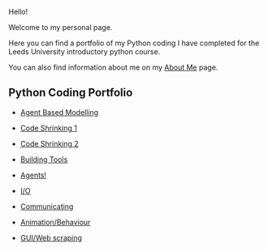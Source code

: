 Hello!

Welcome to my personal page. 

Here you can find a portfolio of my Python coding I have completed for the Leeds University introductory python course. 

You can also find information about me on my [About Me](https://mayamiddletonwelch.github.io/index2) page. 

## Python Coding Portfolio

* [Agent Based Modelling](https://mayamiddletonwelch.github.io/index4)

* [Code Shrinking 1](https://mayamiddletonwelch.github.io/index5)

* [Code Shrinking 2](https://mayamiddletonwelch.github.io/index6)

* [Building Tools](https://mayamiddletonwelch.github.io/index7)

* [Agents!](https://mayamiddletonwelch.github.io/index8)

* [I/O](https://mayamiddletonwelch.github.io/index9)

* [Communicating](https://mayamiddletonwelch.github.io/index10)

* [Animation/Behaviour](https://mayamiddletonwelch.github.io/index11)

* [GUI/Web scraping](https://mayamiddletonwelch.github.io/index12)
